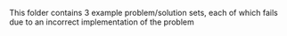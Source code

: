 This folder contains 3 example problem/solution sets, each of which fails due to an incorrect implementation of the problem
